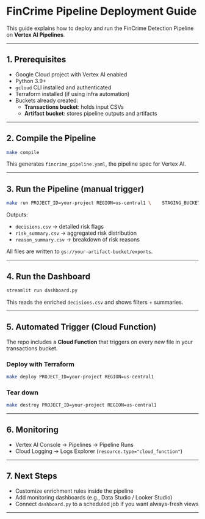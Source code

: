 
# FinCrime Pipeline Deployment Guide

This guide explains how to deploy and run the FinCrime Detection Pipeline on **Vertex AI Pipelines**.

---

## 1. Prerequisites
- Google Cloud project with Vertex AI enabled
- Python 3.9+
- `gcloud` CLI installed and authenticated
- Terraform installed (if using infra automation)
- Buckets already created:
  - **Transactions bucket**: holds input CSVs
  - **Artifact bucket**: stores pipeline outputs and artifacts

---

## 2. Compile the Pipeline
```bash
make compile
```
This generates `fincrime_pipeline.yaml`, the pipeline spec for Vertex AI.

---

## 3. Run the Pipeline (manual trigger)
```bash
make run PROJECT_ID=your-project REGION=us-central1 \    STAGING_BUCKET=gs://your-artifact-bucket \    INPUT_URI=gs://your-transactions-bucket/transactions_sample.csv \    EXPORT_URI=gs://your-artifact-bucket/exports
```

Outputs:
- `decisions.csv` → detailed risk flags
- `risk_summary.csv` → aggregated risk distribution
- `reason_summary.csv` → breakdown of risk reasons

All files are written to `gs://your-artifact-bucket/exports`.

---

## 4. Run the Dashboard
```bash
streamlit run dashboard.py
```
This reads the enriched `decisions.csv` and shows filters + summaries.

---

## 5. Automated Trigger (Cloud Function)
The repo includes a **Cloud Function** that triggers on every new file in your transactions bucket.

### Deploy with Terraform
```bash
make deploy PROJECT_ID=your-project REGION=us-central1
```

### Tear down
```bash
make destroy PROJECT_ID=your-project REGION=us-central1
```

---

## 6. Monitoring
- Vertex AI Console → Pipelines → Pipeline Runs
- Cloud Logging → Logs Explorer (`resource.type="cloud_function"`)

---

## 7. Next Steps
- Customize enrichment rules inside the pipeline
- Add monitoring dashboards (e.g., Data Studio / Looker Studio)
- Connect `dashboard.py` to a scheduled job if you want always-fresh views

---

